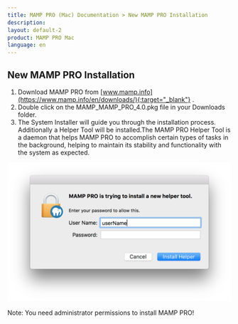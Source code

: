 ```yaml
---
title: MAMP PRO (Mac) Documentation > New MAMP PRO Installation
description: 
layout: default-2
product: MAMP PRO Mac
language: en
---
```


## New MAMP PRO Installation

1. Download MAMP PRO from [www.mamp.info](https://www.mamp.info/en/downloads/){:target="_blank"} .
2. Double click on the MAMP_MAMP_PRO_4.0.pkg file in your Downloads folder.
3. The System Installer will guide you through the installation process. Additionally a Helper Tool will be installed.The MAMP PRO Helper Tool is a daemon that helps MAMP PRO to accomplish certain types of tasks in the background, helping to maintain its stability and functionality with the system as expected.

![MAMP](/en/MAMP-PRO-Mac/Installation/New-Install/helperTool.png)

<div class="alert" role="alert">
Note: You need administrator permissions to install MAMP PRO!
</div>


